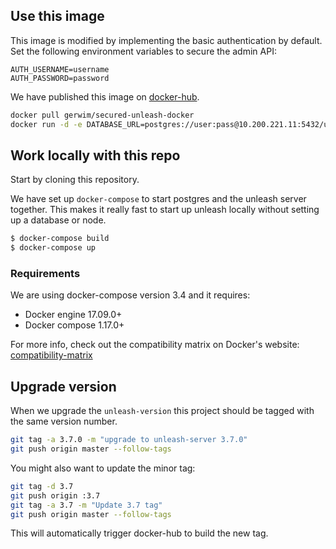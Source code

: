 ## Use this image

This image is modified by implementing the basic authentication by default. Set the following environment variables to secure the admin API:

```
AUTH_USERNAME=username
AUTH_PASSWORD=password
```

We have published this image on [docker-hub](https://hub.docker.com/r/gerwim/secured-unleash-docker). 

```bash
docker pull gerwim/secured-unleash-docker
docker run -d -e DATABASE_URL=postgres://user:pass@10.200.221.11:5432/unleash -e AUTH_USERNAME=username -e AUTH_PASSWORD=password gerwim/secured-unleash-docker
```


## Work locally with this repo 
Start by cloning this repository. 

We have set up `docker-compose` to start postgres and the unleash server together. This makes it really fast to start up
unleash locally without setting up a database or node.

```bash
$ docker-compose build
$ docker-compose up
```

### Requirements
We are using docker-compose version 3.4 and it requires:

- Docker engine 17.09.0+
- Docker compose 1.17.0+

For more info, check out the compatibility matrix on Docker's website: [compatibility-matrix](
https://docs.docker.com/compose/compose-file/compose-versioning/#compatibility-matrix)



## Upgrade version
When we upgrade the `unleash-version` this project should be tagged with the same version number.

```bash
git tag -a 3.7.0 -m "upgrade to unleash-server 3.7.0"
git push origin master --follow-tags
```

You might also want to update the minor tag:

```bash
git tag -d 3.7
git push origin :3.7
git tag -a 3.7 -m "Update 3.7 tag"
git push origin master --follow-tags
```

This will automatically trigger docker-hub to build the new tag. 
